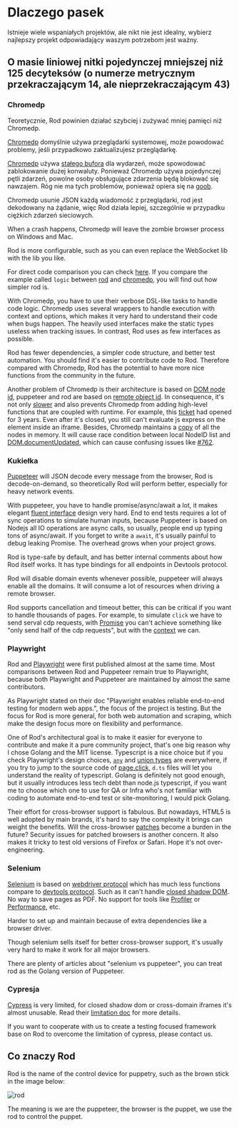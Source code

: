 # Dlaczego pasek

Istnieje wiele wspaniałych projektów, ale nikt nie jest idealny, wybierz najlepszy projekt odpowiadający waszym potrzebom jest ważny.

## O masie liniowej nitki pojedynczej mniejszej niż 125 decyteksów (o numerze metrycznym przekraczającym 14, ale nieprzekraczającym 43)

### Chromedp

Teoretycznie, Rod powinien działać szybciej i zużywać mniej pamięci niż Chromedp.

[Chromedp][chromedp] domyślnie używa przeglądarki systemowej, może powodować problemy, jeśli przypadkowo zaktualizujesz przeglądarkę.

[Chromedp][chromedp] używa [stałego bufora](https://github.com/chromedp/chromedp/blob/b56cd66/target.go#L69-L73) dla wydarzeń, może spowodować zablokowanie dużej konwaluty. Ponieważ Chromedp używa pojedynczej pętli zdarzeń, powolne osoby obsługujące zdarzenia będą blokować się nawzajem. Róg nie ma tych problemów, ponieważ opiera się na [goob](https://github.com/ysmood/goob).

Chromedp usunie JSON każdą wiadomość z przeglądarki, rod jest dekodowany na żądanie, więc Rod działa lepiej, szczególnie w przypadku ciężkich zdarzeń sieciowych.

When a crash happens, Chromedp will leave the zombie browser process on Windows and Mac.

Rod is more configurable, such as you can even replace the WebSocket lib with the lib you like.

For direct code comparison you can check [here](https://github.com/go-rod/rod/tree/master/lib/examples/compare-chromedp). If you compare the example called `logic` between [rod](https://github.com/go-rod/rod/tree/master/lib/examples/compare-chromedp/logic/main.go) and [chromedp](https://github.com/chromedp/examples/blob/master/logic/main.go), you will find out how simpler rod is.

With Chromedp, you have to use their verbose DSL-like tasks to handle code logic. Chromedp uses several wrappers to handle execution with context and options, which makes it very hard to understand their code when bugs happen. The heavily used interfaces make the static types useless when tracking issues. In contrast, Rod uses as few interfaces as possible.

Rod has fewer dependencies, a simpler code structure, and better test automation. You should find it's easier to contribute code to Rod. Therefore compared with Chromedp, Rod has the potential to have more nice functions from the community in the future.

Another problem of Chromedp is their architecture is based on [DOM node id](https://chromedevtools.github.io/devtools-protocol/tot/DOM/#type-NodeId), puppeteer and rod are based on [remote object id](https://chromedevtools.github.io/devtools-protocol/tot/Runtime/#type-RemoteObjectId). In consequence, it's not only [slower](https://github.com/puppeteer/puppeteer/issues/2936) and also prevents Chromedp from adding high-level functions that are coupled with runtime. For example, this [ticket](https://github.com/chromedp/chromedp/issues/72) had opened for 3 years. Even after it's closed, you still can't evaluate js express on the element inside an iframe. Besides, Chromedp maintains a [copy](https://github.com/chromedp/chromedp/blob/e2970556e3d05f3259c464faeed1ec0e862f0560/target.go#L375-L376) of all the nodes in memory. It will cause race condition between local NodeID list and [DOM.documentUpdated](https://chromedevtools.github.io/devtools-protocol/tot/DOM/#event-documentUpdated), which can cause confusing issues like [#762](https://github.com/chromedp/chromedp/issues/762).

### Kukiełka

[Puppeteer][puppeteer] will JSON decode every message from the browser, Rod is decode-on-demand, so theoretically Rod will perform better, especially for heavy network events.

With puppeteer, you have to handle promise/async/await a lot, it makes elegant [fluent interface](https://en.wikipedia.org/wiki/Fluent_interface) design very hard. End to end tests requires a lot of sync operations to simulate human inputs, because Puppeteer is based on Nodejs all IO operations are async calls, so usually, people end up typing tons of async/await. If you forget to write a `await`, it's usually painful to debug leaking Promise. The overhead grows when your project grows.

Rod is type-safe by default, and has better internal comments about how Rod itself works. It has type bindings for all endpoints in Devtools protocol.

Rod will disable domain events whenever possible, puppeteer will always enable all the domains. It will consume a lot of resources when driving a remote browser.

Rod supports cancellation and timeout better, this can be critical if you want to handle thousands of pages. For example, to simulate `click` we have to send serval cdp requests, with [Promise](https://stackoverflow.com/questions/29478751/cancel-a-vanilla-ecmascript-6-promise-chain) you can't achieve something like "only send half of the cdp requests", but with the [context](https://golang.org/pkg/context/) we can.

### Playwright

Rod and [Playwright](https://github.com/microsoft/playwright) were first published almost at the same time. Most comparisons between Rod and Puppeteer remain true to Playwright, because both Playwright and Puppeteer are maintained by almost the same contributors.

As Playwright stated on their doc "Playwright enables reliable end-to-end testing for modern web apps.", the focus of the project is testing. But the focus for Rod is more general, for both web automation and scraping, which make the design focus more on flexibility and performance.

One of Rod's architectural goal is to make it easier for everyone to contribute and make it a pure community project, that's one big reason why I chose Golang and the MIT license. Typescript is a nice choice but if you check Playwright's design choices, [`any`](https://www.typescriptlang.org/docs/handbook/basic-types.htmvl#any) and [union types](https://www.typescriptlang.org/docs/handbook/unions-and-intersections.html#union-types) are everywhere, if you try to jump to the source code of [page.click](https://playwright.dev/#version=v1.6.2&path=docs%2Fapi.md&q=pageclickselector-options), `d.ts` files will let you understand the reality of typescript. Golang is definitely not good enough, but it usually introduces less tech debt than node.js typescript, if you want me to choose which one to use for QA or Infra who's not familiar with coding to automate end-to-end test or site-monitoring, I would pick Golang.

Their effort for cross-browser support is fabulous. But nowadays, HTML5 is well adopted by main brands, it's hard to say the complexity it brings can weight the benefits. Will the cross-browser [patches](https://github.com/microsoft/playwright/tree/master/browser_patches) become a burden in the future? Security issues for patched browsers is another concern. It also makes it tricky to test old versions of Firefox or Safari. Hope it's not over-engineering.

### Selenium

[Selenium](https://www.selenium.dev/) is based on [webdriver protocol](https://www.w3.org/TR/webdriver/) which has much less functions compare to [devtools protocol](https://chromedevtools.github.io/devtools-protocol). Such as it can't handle [closed shadow DOM](https://github.com/sukgu/shadow-automation-selenium/issues/7#issuecomment-563062460). No way to save pages as PDF. No support for tools like [Profiler](https://chromedevtools.github.io/devtools-protocol/tot/Profiler/) or [Performance](https://chromedevtools.github.io/devtools-protocol/tot/Performance/), etc.

Harder to set up and maintain because of extra dependencies like a browser driver.

Though selenium sells itself for better cross-browser support, it's usually very hard to make it work for all major browsers.

There are plenty of articles about "selenium vs puppeteer", you can treat rod as the Golang version of Puppeteer.

### Cypresja

[Cypress](https://www.cypress.io/) is very limited, for closed shadow dom or cross-domain iframes it's almost unusable. Read their [limitation doc](https://docs.cypress.io/guides/references/trade-offs.html) for more details.

If you want to cooperate with us to create a testing focused framework base on Rod to overcome the limitation of cypress, please contact us.

## Co znaczy Rod

Rod is the name of the control device for puppetry, such as the brown stick in the image below:

![rod](https://user-images.githubusercontent.com/1415488/80178856-31cd8880-863a-11ea-83e9-64f84be3282d.png ":size=200")

The meaning is we are the puppeteer, the browser is the puppet, we use the rod to control the puppet.

[chromedp]: https://github.com/chromedp/chromedp
[puppeteer]: https://github.com/puppeteer/puppeteer
